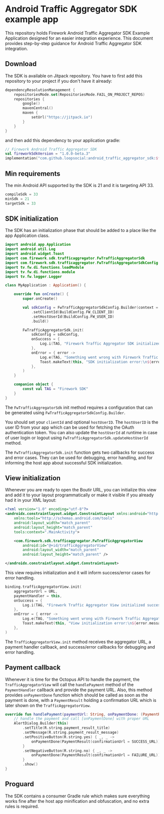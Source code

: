 # Android Traffic Aggregator SDK example app
This repository holds Firework Android Traffic Aggregator SDK Example Application designed for an easier integration experience.
This document provides step-by-step guidance for Android Traffic Aggregator SDK integration.

## Download
The SDK is available on Jitpack repository. You have to first add this repository to your project if you don't have it already:
```kotlin
dependencyResolutionManagement {
    repositoriesMode.set(RepositoriesMode.FAIL_ON_PROJECT_REPOS)
    repositories {
        google()
        mavenCentral()
        maven {
            setUrl("https://jitpack.io")
        }
    }
}
```

and then add this dependency to your application gradle:
```kotlin
// Firework Android Traffic Aggregator SDK
val fireworkSdkVersion = "1.0.0-beta.3"
implementation("com.github.loopsocial:android_traffic_aggregator_sdk:$fireworkSdkVersion")  
```

## Min requirements
The min Android API supported by the SDK is 21 and it is targeting API 33.
```groovy
compileSdk = 33
minSdk = 21
targetSdk = 33
```

## SDK initialization
The SDK has an initialization phase that should be added to a place like the app Application class.
```kotlin
import android.app.Application
import android.util.Log
import android.widget.Toast
import com.firework.sdk.trafficaggregator.FwTrafficAggregatorSdk
import com.firework.sdk.trafficaggregator.FwTrafficAggregatorSdkConfig
import tv.fw.di.functions.loadModule
import tv.fw.di.functions.module
import tv.fw.logger.Logger

class MyApplication : Application() {

    override fun onCreate() {
        super.onCreate()

        val sdkConfig = FwTrafficAggregatorSdkConfig.Builder(context = this)
            .setClientId(BuildConfig.FW_CLIENT_ID)
            .setHostUserId(BuildConfig.FW_USER_ID)
            .build()

        FwTrafficAggregatorSdk.init(
            sdkConfig = sdkConfig,
            onSuccess = {
                Log.i(TAG, "Firework Traffic Aggregator SDK initialized successfully")
            },
            onError = { error ->
                Log.e(TAG, "Something went wrong with Firework Traffic Aggregator SDK initialization: ${error.message}")
                Toast.makeText(this, "SDK initialization error:\n${error.message}", Toast.LENGTH_LONG).show()
            },
        )
    }

    companion object {
        const val TAG = "Firework SDK"
    }
}
```

The `FwTrafficAggregatorSdk` init method requires a configuration that can be generated using `FwTrafficAggregatorSdkConfig.Builder`.

You should set your `clientId` and optional `hostUserID`. The `hostUserID` is the user ID from your app which can be used for fetching the OAuth authentication token. You can also update the `hostUserId` at runtime in case of user login or logout using `FwTrafficAggregatorSdk.updateHostUserId` method.

The `FwTrafficAggregatorSdk.init` function gets two callbacks for success and error cases. They can be used for debugging, error handling, and for informing the host app about successful SDK initialization.

## View initialization
Whenever you are ready to open the Boutir URL, you can initialize this view and add it to your layout programmatically or make it visible if you already had it in your XML layout:
```xml
<?xml version="1.0" encoding="utf-8"?>
<androidx.constraintlayout.widget.ConstraintLayout xmlns:android="http://schemas.android.com/apk/res/android"
    xmlns:tools="http://schemas.android.com/tools"
    android:layout_width="match_parent"
    android:layout_height="match_parent"
    tools:context=".MainActivity">

    <com.firework.sdk.trafficaggregator.FwTrafficAggregatorView
        android:id="@+id/trafficAggregatorView"
        android:layout_width="match_parent"
        android:layout_height="match_parent" />

</androidx.constraintlayout.widget.ConstraintLayout>

```

This view requires initialization and it will inform success/error cases for error handling.
```kotlin
binding.trafficAggregatorView.init(
    aggregatorUrl = URL,
    paymentHandler = this,
    onSuccess = {
        Log.i(TAG, "Firework Traffic Aggregator View initialized successfully")
    },
    onError = { error ->
        Log.e(TAG, "Something went wrong with Firework Traffic Aggregator View initialization: ${error.message}")
        Toast.makeText(this, "View initialization error:\n${error.message}", Toast.LENGTH_LONG).show()
    },
)
```

The `TrafficAggregatorView.init` method receives the aggregator URL, a payment handler callback, and success/error callbacks for debugging and error handling.

## Payment callback
Whenever it is time for the Octopus API to handle the payment, the `TrafficAggregatorView` will call the `handlePayment` method of the `PaymentHandler` callback and provide the payment URL.
Also, this method provides `onPaymentDone` function which should be called as soon as the payment is done, with a `PaymentResult` holding a confirmation URL which is later shown on the `TrafficAggregatorView`.
```kotlin
override fun handlePayment(paymentUrl: String, onPaymentDone: (PaymentResult) -> Unit) {
    // handle the payment and call [onPaymentDone] with proper URL
    AlertDialog.Builder(this)
        .setTitle(R.string.payment_result_title)
        .setMessage(R.string.payment_result_message)
        .setPositiveButton(R.string.yes) { _, _ ->
            onPaymentDone(PaymentResult(confirmationUrl = SUCCESS_URL))
        }
        .setNegativeButton(R.string.no) { _, _ ->
            onPaymentDone(PaymentResult(confirmationUrl = FAILURE_URL))
        }
        .show()
}
```

## Proguard
The SDK contains a consumer Gradle rule which makes sure everything works fine after the host app minification and obfuscation, and no extra rules is required.
